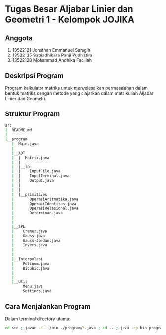 # Tugas Besar Aljabar Linier dan Geometri 1 - Kelompok JOJIKA

## Anggota

1. 13522121 Jonathan Emmanuel Saragih
2. 13522125 Satriadhikara Panji Yudhistira
3. 13522128 Mohammad Andhika Fadillah

## Deskripsi Program

Program kalkulator matriks untuk menyelesaikan permasalahan dalam bentuk matriks dengan metode yang diajarkan dalam mata kuliah Aljabar Linier dan Geometri.

## Struktur Program

```bash
src
|  README.md
|
|__program
   |  Main.java
   |
   |__ADT
   |  |  Matrix.java
   |  |
   |  |__IO
   |  |    InputFile.java
   |  |    InputTerminal.java
   |  |    Output.java
   |  |
   |  |
   |  |__primitives
   |       OperasiAritmatika.java
   |       OperasiIdentitas.java
   |       OperasiRelasional.java
   |       Determinan.java
   |
   |
   |__SPL
   |    Cramer.java
   |    Gauss.java
   |    Gauss-Jordan.java
   |    Invers.java
   |
   |
   |__Interpolasi
   |    Polinom.java
   |    Bicubic.java
   |
   |
   |__Util
        Menu.java
        Settings.java

```

## Cara Menjalankan Program

Dalam terminal directory utama:

```bash
cd src ; javac -d ../bin ./program/*.java ; cd .. ; java -cp bin program.Main
```
